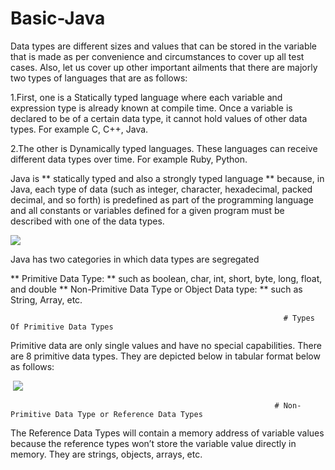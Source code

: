 # Basic-Java

Data types are different sizes and values that can be stored in the variable that is made as per convenience and circumstances to cover up all test cases. Also, let us cover up other important ailments that there are majorly two types of languages that are as follows:

1.First, one is a Statically typed language where each variable and expression type is already known at compile time. Once a variable is declared to be of a certain data type, it cannot hold values of other data types. For example C, C++, Java.

2.The other is Dynamically typed languages. These languages can receive different data types over time. For example Ruby, Python.


Java is ** statically typed and also a strongly typed language ** because, in Java, each type of data (such as integer, character, hexadecimal, packed decimal, and so forth) is predefined as part of the programming language and all constants or variables defined for a given program must be described with one of the data types.


<img src="https://media.geeksforgeeks.org/wp-content/cdn-uploads/20191105111644/Data-types-in-Java.jpg" />


Java has two categories in which data types are segregated

** Primitive Data Type: ** such as boolean, char, int, short, byte, long, float, and double
** Non-Primitive Data Type or Object Data type: ** such as String, Array, etc.


                                                                 # Types Of Primitive Data Types
Primitive data are only single values and have no special capabilities. There are 8 primitive data types. They are depicted below in tabular format below as follows: 


<img src="" />
<img src="https://media.geeksforgeeks.org/wp-content/cdn-uploads/20191105122725/Primitive-Data-Types-in-Java-4.jpg" />



                                                               # Non-Primitive Data Type or Reference Data Types
                                                               
The Reference Data Types will contain a memory address of variable values because the reference types won’t store the variable value directly in memory. They are strings, objects, arrays, etc.                                                                
